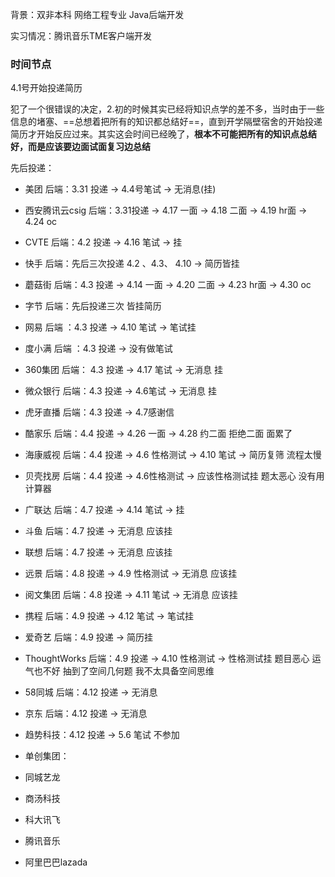 背景：双非本科 网络工程专业  Java后端开发 

实习情况：腾讯音乐TME客户端开发

### 时间节点

4.1号开始投递简历

犯了一个很错误的决定，2.初的时候其实已经将知识点学的差不多，当时由于一些信息的堵塞、==总想着把所有的知识都总结好==，直到开学隔壁宿舍的开始投递简历才开始反应过来。其实这会时间已经晚了，**根本不可能把所有的知识点总结好，而是应该要边面试面复习边总结**

先后投递：

- 美团 后端：3.31 投递 -> 4.4号笔试 -> 无消息(挂)

-  西安腾讯云csig 后端：3.31投递 -> 4.17 一面 -> 4.18 二面 -> 4.19 hr面 ->  4.24 oc
- CVTE 后端：4.2 投递 -> 4.16 笔试 -> 挂
-  快手 后端：先后三次投递 4.2 、4.3、 4.10 -> 简历皆挂
- 蘑菇街 后端：4.3 投递 -> 4.14 一面 -> 4.20 二面 -> 4.23 hr面 -> 4.30 oc
- 字节 后端：先后投递三次 皆挂简历
- 网易 后端 ：4.3 投递 -> 4.10 笔试 -> 笔试挂
- 度小满 后端 ：4.3 投递 -> 没有做笔试
- 360集团 后端： 4.3 投递 -> 4.17 笔试 -> 无消息 挂
- 微众银行 后端：4.3 投递 -> 4.6笔试 -> 无消息 挂
- 虎牙直播 后端：4.3 投递 -> 4.7感谢信
- 酷家乐 后端：4.4 投递 -> 4.26 一面 -> 4.28 约二面 拒绝二面 面累了
- 海康威视 后端：4.4 投递 -> 4.6 性格测试 -> 4.10 笔试 -> 简历复筛 流程太慢
- 贝壳找房 后端：4.4 投递 -> 4.6性格测试 -> 应该性格测试挂 题太恶心 没有用计算器 
- 广联达 后端：4.7 投递 -> 4.14 笔试 -> 挂
- 斗鱼 后端：4.7 投递 -> 无消息 应该挂
- 联想 后端：4.7 投递 -> 无消息 应该挂
- 远景 后端：4.8 投递 -> 4.9 性格测试 -> 无消息 应该挂
- 阅文集团 后端：4.8 投递 -> 4.11 笔试 -> 无消息 应该挂
- 携程 后端：4.9 投递 -> 4.12 笔试 -> 笔试挂
- 爱奇艺 后端：4.9 投递 -> 简历挂
- ThoughtWorks 后端：4.9 投递 -> 4.10 性格测试 -> 性格测试挂 题目恶心 运气也不好 抽到了空间几何题 我不太具备空间思维
- 58同城 后端：4.12 投递 -> 无消息
- 京东 后端：4.12 投递 -> 无消息
- 趋势科技：4.12 投递 -> 5.6 笔试 不参加
- 单创集团：
- 同城艺龙
- 商汤科技
- 科大讯飞
- 腾讯音乐
- 阿里巴巴lazada